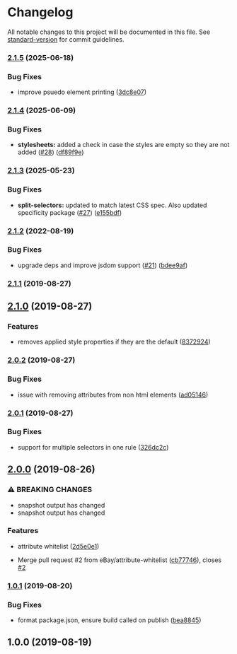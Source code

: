 # Changelog

All notable changes to this project will be documented in this file. See [standard-version](https://github.com/conventional-changelog/standard-version) for commit guidelines.

### [2.1.5](https://github.com/eBay/visual-html/compare/v2.1.4...v2.1.5) (2025-06-18)


### Bug Fixes

* improve psuedo element printing ([3dc8e07](https://github.com/eBay/visual-html/commit/3dc8e07cd7e8ed892f47bdeb28dea1e6b6b50afa))

### [2.1.4](https://github.com/eBay/visual-html/compare/v2.1.3...v2.1.4) (2025-06-09)


### Bug Fixes

* **stylesheets:** added a check in case the styles are empty so they are not added ([#28](https://github.com/eBay/visual-html/issues/28)) ([df89f9e](https://github.com/eBay/visual-html/commit/df89f9e72d00fe768a3cff834ddf95faa067e0de))

### [2.1.3](https://github.com/eBay/visual-html/compare/v2.1.2...v2.1.3) (2025-05-23)


### Bug Fixes

* **split-selectors:** updated to match latest CSS spec. Also updated specificity package ([#27](https://github.com/eBay/visual-html/issues/27)) ([e155bdf](https://github.com/eBay/visual-html/commit/e155bdf3633b319fa210b2f2b582e2408e043858))

### [2.1.2](https://github.com/eBay/visual-html/compare/v2.1.1...v2.1.2) (2022-08-19)


### Bug Fixes

* upgrade deps and improve jsdom support ([#21](https://github.com/eBay/visual-html/issues/21)) ([bdee9af](https://github.com/eBay/visual-html/commit/bdee9afd0e664224b8613c5d045ad51d0f2605e4))

### [2.1.1](https://github.com/eBay/visual-html/compare/v2.1.0...v2.1.1) (2019-08-27)

## [2.1.0](https://github.com/eBay/visual-html/compare/v2.0.2...v2.1.0) (2019-08-27)


### Features

* removes applied style properties if they are the default ([8372924](https://github.com/eBay/visual-html/commit/8372924))

### [2.0.2](https://github.com/eBay/visual-html/compare/v2.0.1...v2.0.2) (2019-08-27)


### Bug Fixes

* issue with removing attributes from non html elements ([ad05146](https://github.com/eBay/visual-html/commit/ad05146))

### [2.0.1](https://github.com/eBay/visual-html/compare/v2.0.0...v2.0.1) (2019-08-27)


### Bug Fixes

* support for multiple selectors in one rule ([326dc2c](https://github.com/eBay/visual-html/commit/326dc2c))

## [2.0.0](https://github.com/eBay/visual-html/compare/v1.0.1...v2.0.0) (2019-08-26)


### ⚠ BREAKING CHANGES

* snapshot output has changed
* snapshot output has changed

### Features

* attribute whitelist ([2d5e0e1](https://github.com/eBay/visual-html/commit/2d5e0e1))


* Merge pull request #2 from eBay/attribute-whitelist ([cb77746](https://github.com/eBay/visual-html/commit/cb77746)), closes [#2](https://github.com/eBay/visual-html/issues/2)

### [1.0.1](https://github.com/eBay/visual-html/compare/v1.0.0...v1.0.1) (2019-08-20)


### Bug Fixes

* format package.json, ensure build called on publish ([bea8845](https://github.com/eBay/visual-html/commit/bea8845))

## 1.0.0 (2019-08-19)
